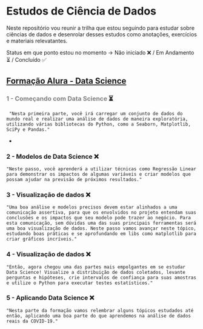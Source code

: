 
# Estudos de Ciência de Dados

Neste repositório vou reunir a trilha que estou seguindo para estudar sobre ciências de dados e desenrolar desses estudos como anotações, exercícios e materiais relevatantes.

Status em que ponto estou no momento -> Não iniciado ❌ / Em Andamento ⏳ / Concluído ✅ 


## [Formação Alura - Data Science](https://cursos.alura.com.br/formacao-data-science)

### <span style="color:gray">**1 - Começando com Data Science**</span> ⏳
     "Nesta primeira parte, você irá carregar um conjunto de dados do mundo real e realizar uma análise de dados de maneira exploratória, utilizando várias bibliotecas do Python, como a Seaborn, Matplotlib, SciPy e Pandas." 
* 

### 2 - Modelos de Data Science  ❌
    "Neste passo, você aprenderá a utilizar técnicas como Regressão Linear para demonstrar os impactos de algumas variáveis e criar modelos que possam ajudar na previsão de próximos resultados."

### 3 - Visualização de dados ❌
    "Uma boa análise e modelos precisos devem estar alinhados a uma comunicação assertiva, para que os envolvidos no projeto entendam suas conclusões e os impactos que seu modelo pode trazer ao negócio. Para esta comunicação, sem dúvidas uma das suas principais ferramentas será uma boa visualização de dados. Neste passo vamos avançar neste tópico, estudando boas práticas e se aprofundando em libs como matplotlib para criar gráficos incríveis."

### 4 - Visualização de dados ❌
    "Então, agora chegou uma das partes mais empolgantes em se estudar Data Science! Visualize a distribuição de dados coletados, levante perguntas e hipóteses, crie intervalos de confiança para suas amostras e utilize o Python para executar testes estatísticos."

### 5 - Aplicando Data Science ❌
    "Nesta parte da formação vamos relembrar alguns tópicos estudados até então, aplicando uma boa parte do que aprendemos na análise de dados reais da COVID-19."
